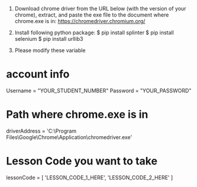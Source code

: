 1. Download chrome driver from the URL below (with the version of your chrome), extract, and paste the exe file to the document where chrome.exe is in:
  https://chromedriver.chromium.org/

2. Install following python package:
  $ pip install splinter
  $ pip install selenium
  $ pip install urllib3

3. Please modify these variable
  # account info
  Username = "YOUR_STUDENT_NUMBER"
  Password = "YOUR_PASSWORD"  
  # Path where chrome.exe is in
  driverAddress = 'C:\Program Files\Google\Chrome\Application\chromedriver.exe'
  # Lesson Code you want to take
  lessonCode = [
    'LESSON_CODE_1_HERE',
    'LESSON_CODE_2_HERE'
  ]